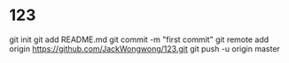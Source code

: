 # 123
git init
git add README.md
git commit -m "first commit"
git remote add origin https://github.com/JackWongwong/123.git
git push -u origin master
